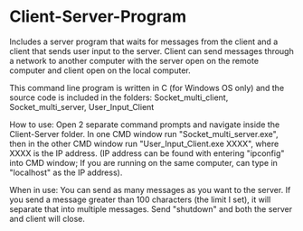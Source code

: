 # Client-Server-Program
Includes a server program that waits for messages from the client and a client that sends user input to the server. Client can send messages through a network to another computer with the server open on the remote computer and client open on the local computer.

This command line program is written in C (for Windows OS only) and the source code is included in the folders: Socket_multi_client, Socket_multi_server, User_Input_Client

How to use: Open 2 separate command prompts and navigate inside the Client-Server folder. In one CMD window run "Socket_multi_server.exe", then in the other CMD window run "User_Input_Client.exe XXXX", where XXXX is the IP address. (IP address can be found with entering "ipconfig" into CMD window; If you are running on the same computer, can type in "localhost" as the IP address).

When in use: You can send as many messages as you want to the server. If you send a message greater than 100 characters (the limit I set), it will separate that into multiple messages. Send "shutdown" and both the server and client will close.
